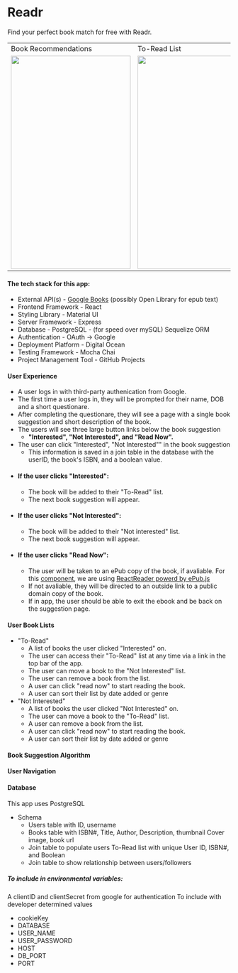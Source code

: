 # Readr
 Find your perfect book match for free with Readr.
 
<table>
  <tr>
    <td>Book Recommendations</td>
     <td>To-Read List</td>
     <td>Follow Friends</td>
  </tr>
  <tr>
    <td><img src="https://user-images.githubusercontent.com/51866859/73042049-5b9dc600-3e25-11ea-899c-6f9006b7f8a7.png" width=270 height=480></td>
    <td><img src="https://user-images.githubusercontent.com/51866859/73042303-5d1bbe00-3e26-11ea-8688-bad4a677b04f.png" width=270 height=480></td>
    <td><img src="https://user-images.githubusercontent.com/51866859/73042069-6c4e3c00-3e25-11ea-956c-1eea4718489c.png" width=270 height=480></td>
  </tr>
 </table>

#### The tech stack for this app: 

- External API(s) - [Google Books](https://developers.google.com/books) (possibly Open Library for epub text)
- Frontend Framework - React
- Styling Library - Material UI
- Server Framework - Express
- Database - PostgreSQL - (for speed over mySQL) Sequelize ORM
- Authentication - OAuth -> Google
- Deployment Platform - Digital Ocean
- Testing Framework - Mocha Chai
- Project Management Tool - GitHub Projects

#### User Experience

* A user logs in with third-party authenication from Google.
* The first time a user logs in, they will be prompted for their name, DOB and a short questionare. 
* After completing the questionare, they will see a page with a single book suggestion and short description of the book.
* The users will see three large button links below the book suggestion
    - **"Interested", "Not Interested", and "Read Now".**
* The user can click "Interested", "Not Interested"" in the book suggestion
    - This information is saved in a join table in the database with the userID, the book's ISBN, and a boolean value.
* #### If the user clicks "Interested":
    - The book will be added to their "To-Read" list.
    - The next book suggestion will appear. 
* #### If the user clicks "Not Interested":
    - The book will be added to their "Not interested" list. 
    - The next book suggestion will appear. 
* #### If the user clicks "Read Now":
    - The user will be taken to an ePub copy of the book, if avaliable. For this [component](client/src/components/EbookView.jsx), 
      we are using [ReactReader powerd by ePub.js](https://github.com/gerhardsletten/react-reader)
    - If not avaliable, they will be directed to an outside link to a public domain copy of the book. 
    - If in app, the user should be able to exit the ebook and be back on the suggestion page. 

#### User Book Lists
 * "To-Read"
    - A list of books the user clicked "Interested" on. 
    - The user can access their "To-Read" list at any time via a link in the top bar of the app. 
    - The user can move a book to the "Not Interested" list.
    - The user can remove a book from the list. 
    - A user can click "read now" to start reading the book. 
    - A user can sort their list by date added or genre
* "Not Interested"
    - A list of books the user clicked "Not Interested" on.
    - The user can move a book to the "To-Read" list.
    - A user can remove a book from the list. 
    - A user can click "read now" to start reading the book.
    - A user can sort their list by date added or genre 


#### Book Suggestion Algorithm


#### User Navigation 


#### Database
This app uses PostgreSQL 
* Schema 
    * Users table with ID, username
    * Books table with ISBN#, Title, Author, Description, thumbnail Cover image, book url
    * Join table to populate users To-Read list with unique User ID, ISBN#, and Boolean
    * Join table to show relationship between users/followers  

##### To include in environmental variables:
A clientID and clientSecret from google for authentication
To include with developer determined values
* cookieKey
* DATABASE
* USER_NAME
* USER_PASSWORD
* HOST
* DB_PORT
* PORT
